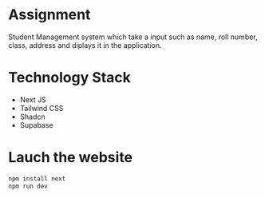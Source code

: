 # Assignment

Student Management system which take a input such as name, roll number, class, address and diplays it in the application.

# Technology Stack

- Next JS
- Tailwind CSS
- Shadcn
- Supabase

# Lauch the website

```bash
npm install next
npm run dev

```
